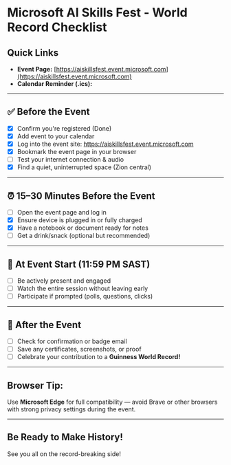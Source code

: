 # Microsoft AI Skills Fest - World Record Checklist

## Quick Links
- **Event Page:** [https://aiskillsfest.event.microsoft.com](https://aiskillsfest.event.microsoft.com)
- **Calendar Reminder (.ics):**

---

## ✅ Before the Event
- [x] Confirm you're registered (Done)
- [x] Add event to your calendar
- [x] Log into the event site: https://aiskillsfest.event.microsoft.com
- [x] Bookmark the event page in your browser
- [ ] Test your internet connection & audio
- [x] Find a quiet, uninterrupted space (Zion central)

---

## ⏰ 15–30 Minutes Before the Event
- [ ] Open the event page and log in
- [x] Ensure device is plugged in or fully charged
- [x] Have a notebook or document ready for notes
- [ ] Get a drink/snack (optional but recommended)

---

## 🚨 At Event Start (11:59 PM SAST)
- [ ] Be actively present and engaged
- [ ] Watch the entire session without leaving early
- [ ] Participate if prompted (polls, questions, clicks)

---

## 🎉 After the Event
- [ ] Check for confirmation or badge email
- [ ] Save any certificates, screenshots, or proof
- [ ] Celebrate your contribution to a **Guinness World Record!**

---

## Browser Tip:
Use **Microsoft Edge** for full compatibility — avoid Brave or other browsers with strong privacy settings during the event.

---

## Be Ready to Make History!
See you all on the record-breaking side!

